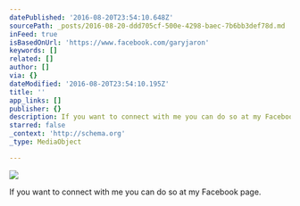 ```yaml
---
datePublished: '2016-08-20T23:54:10.648Z'
sourcePath: _posts/2016-08-20-ddd705cf-500e-4298-baec-7b6bb3def78d.md
inFeed: true
isBasedOnUrl: 'https://www.facebook.com/garyjaron'
keywords: []
related: []
author: []
via: {}
dateModified: '2016-08-20T23:54:10.195Z'
title: ''
app_links: []
publisher: {}
description: If you want to connect with me you can do so at my Facebook page.
starred: false
_context: 'http://schema.org'
_type: MediaObject

---
```

![](https://the-grid-user-content.s3-us-west-2.amazonaws.com/bc06f099-c79f-4121-992f-165bdc9821b0.jpg)

If you want to connect with me you can do so at my Facebook page.